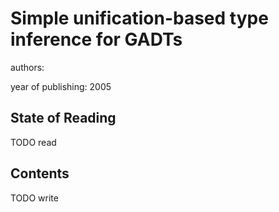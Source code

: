 # Simple unification-based type inference for GADTs

authors:

year of publishing: 2005


## State of Reading
TODO read


## Contents
TODO write
